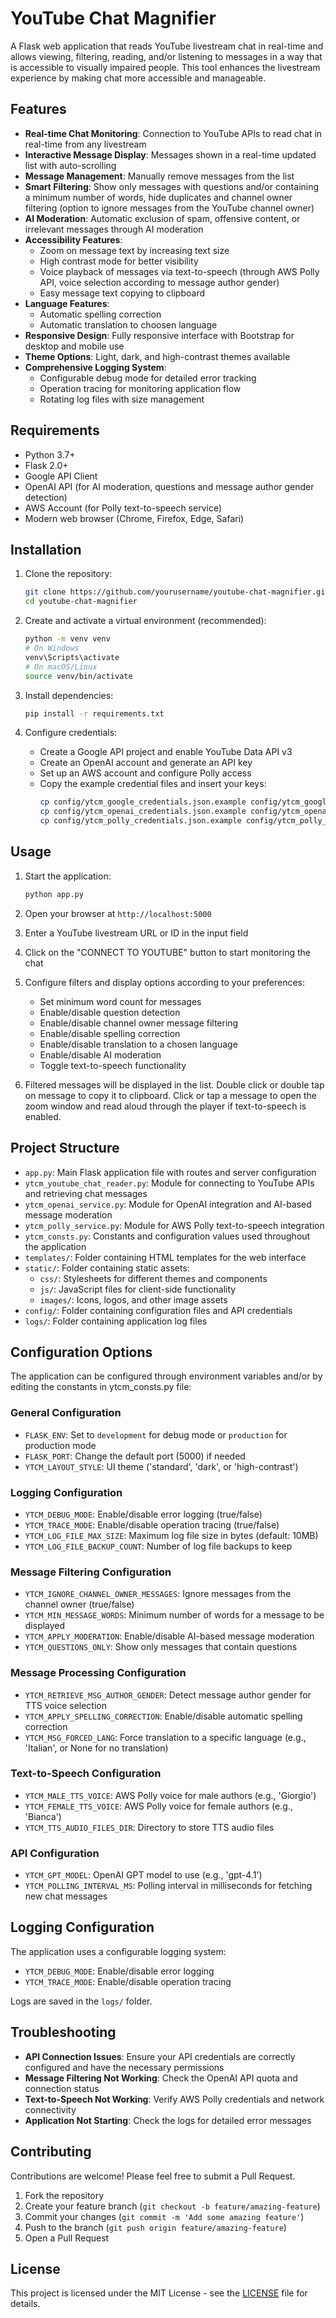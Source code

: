 # YouTube Chat Magnifier

A Flask web application that reads YouTube livestream chat in real-time and allows viewing, filtering, reading, and/or listening to messages in a way that is accessible to visually impaired people. This tool enhances the livestream experience by making chat more accessible and manageable.

## Features

- **Real-time Chat Monitoring**: Connection to YouTube APIs to read chat in real-time from any livestream
- **Interactive Message Display**: Messages shown in a real-time updated list with auto-scrolling
- **Message Management**: Manually remove messages from the list
- **Smart Filtering**: Show only messages with questions and/or containing a minimum number of words, hide duplicates and channel owner filtering (option to ignore messages from the YouTube channel owner)
- **AI Moderation**: Automatic exclusion of spam, offensive content, or irrelevant messages through AI moderation
- **Accessibility Features**:
  - Zoom on message text by increasing text size
  - High contrast mode for better visibility
  - Voice playback of messages via text-to-speech (through AWS Polly API, voice selection according to message author gender)
  - Easy message text copying to clipboard
- **Language Features**:
  - Automatic spelling correction
  - Automatic translation to choosen language
- **Responsive Design**: Fully responsive interface with Bootstrap for desktop and mobile use
- **Theme Options**: Light, dark, and high-contrast themes available
- **Comprehensive Logging System**:
  - Configurable debug mode for detailed error tracking
  - Operation tracing for monitoring application flow
  - Rotating log files with size management

## Requirements

- Python 3.7+
- Flask 2.0+
- Google API Client
- OpenAI API (for AI moderation, questions and message author gender detection)
- AWS Account (for Polly text-to-speech service)
- Modern web browser (Chrome, Firefox, Edge, Safari)

## Installation

1. Clone the repository:
   ```bash
   git clone https://github.com/yourusername/youtube-chat-magnifier.git
   cd youtube-chat-magnifier
   ```

2. Create and activate a virtual environment (recommended):
   ```bash
   python -m venv venv
   # On Windows
   venv\Scripts\activate
   # On macOS/Linux
   source venv/bin/activate
   ```

3. Install dependencies:
   ```bash
   pip install -r requirements.txt
   ```

4. Configure credentials:
   - Create a Google API project and enable YouTube Data API v3
   - Create an OpenAI account and generate an API key
   - Set up an AWS account and configure Polly access
   - Copy the example credential files and insert your keys:
     ```bash
     cp config/ytcm_google_credentials.json.example config/ytcm_google_credentials.json
     cp config/ytcm_openai_credentials.json.example config/ytcm_openai_credentials.json
     cp config/ytcm_polly_credentials.json.example config/ytcm_polly_credentials.json
     ```

## Usage

1. Start the application:
   ```bash
   python app.py
   ```

2. Open your browser at `http://localhost:5000`

3. Enter a YouTube livestream URL or ID in the input field

4. Click on the "CONNECT TO YOUTUBE" button to start monitoring the chat

5. Configure filters and display options according to your preferences:
   - Set minimum word count for messages
   - Enable/disable question detection
   - Enable/disable channel owner message filtering
   - Enable/disable spelling correction
   - Enable/disable translation to a chosen language
   - Enable/disable AI moderation
   - Toggle text-to-speech functionality

6. Filtered messages will be displayed in the list. Double click or double tap on message to copy it to clipboard. Click or tap a message to open the zoom window and read aloud through the player if text-to-speech is enabled.

## Project Structure

- `app.py`: Main Flask application file with routes and server configuration
- `ytcm_youtube_chat_reader.py`: Module for connecting to YouTube APIs and retrieving chat messages
- `ytcm_openai_service.py`: Module for OpenAI integration and AI-based message moderation
- `ytcm_polly_service.py`: Module for AWS Polly text-to-speech integration
- `ytcm_consts.py`: Constants and configuration values used throughout the application
- `templates/`: Folder containing HTML templates for the web interface
- `static/`: Folder containing static assets:
  - `css/`: Stylesheets for different themes and components
  - `js/`: JavaScript files for client-side functionality
  - `images/`: Icons, logos, and other image assets
- `config/`: Folder containing configuration files and API credentials
- `logs/`: Folder containing application log files

## Configuration Options

The application can be configured through environment variables and/or by editing the constants in ytcm_consts.py file:

### General Configuration
- `FLASK_ENV`: Set to `development` for debug mode or `production` for production mode
- `FLASK_PORT`: Change the default port (5000) if needed
- `YTCM_LAYOUT_STYLE`: UI theme ('standard', 'dark', or 'high-contrast')

### Logging Configuration
- `YTCM_DEBUG_MODE`: Enable/disable error logging (true/false)
- `YTCM_TRACE_MODE`: Enable/disable operation tracing (true/false)
- `YTCM_LOG_FILE_MAX_SIZE`: Maximum log file size in bytes (default: 10MB)
- `YTCM_LOG_FILE_BACKUP_COUNT`: Number of log file backups to keep

### Message Filtering Configuration
- `YTCM_IGNORE_CHANNEL_OWNER_MESSAGES`: Ignore messages from the channel owner (true/false)
- `YTCM_MIN_MESSAGE_WORDS`: Minimum number of words for a message to be displayed
- `YTCM_APPLY_MODERATION`: Enable/disable AI-based message moderation
- `YTCM_QUESTIONS_ONLY`: Show only messages that contain questions

### Message Processing Configuration
- `YTCM_RETRIEVE_MSG_AUTHOR_GENDER`: Detect message author gender for TTS voice selection
- `YTCM_APPLY_SPELLING_CORRECTION`: Enable/disable automatic spelling correction
- `YTCM_MSG_FORCED_LANG`: Force translation to a specific language (e.g., 'Italian', or None for no translation)

### Text-to-Speech Configuration
- `YTCM_MALE_TTS_VOICE`: AWS Polly voice for male authors (e.g., 'Giorgio')
- `YTCM_FEMALE_TTS_VOICE`: AWS Polly voice for female authors (e.g., 'Bianca')
- `YTCM_TTS_AUDIO_FILES_DIR`: Directory to store TTS audio files

### API Configuration
- `YTCM_GPT_MODEL`: OpenAI GPT model to use (e.g., 'gpt-4.1')
- `YTCM_POLLING_INTERVAL_MS`: Polling interval in milliseconds for fetching new chat messages

## Logging Configuration

The application uses a configurable logging system:

- `YTCM_DEBUG_MODE`: Enable/disable error logging
- `YTCM_TRACE_MODE`: Enable/disable operation tracing

Logs are saved in the `logs/` folder.

## Troubleshooting

- **API Connection Issues**: Ensure your API credentials are correctly configured and have the necessary permissions
- **Message Filtering Not Working**: Check the OpenAI API quota and connection status
- **Text-to-Speech Not Working**: Verify AWS Polly credentials and network connectivity
- **Application Not Starting**: Check the logs for detailed error messages

## Contributing

Contributions are welcome! Please feel free to submit a Pull Request.

1. Fork the repository
2. Create your feature branch (`git checkout -b feature/amazing-feature`)
3. Commit your changes (`git commit -m 'Add some amazing feature'`)
4. Push to the branch (`git push origin feature/amazing-feature`)
5. Open a Pull Request

## License

This project is licensed under the MIT License - see the [LICENSE](LICENSE) file for details.